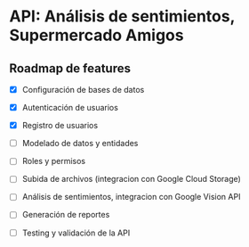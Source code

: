 # API: Análisis de sentimientos, Supermercado Amigos

## Roadmap de features
- [x] Configuración de bases de datos
- [x] Autenticación de usuarios
- [x] Registro de usuarios
- [ ] Modelado de datos y entidades
- [ ] Roles y permisos
- [ ] Subida de archivos (integracion con Google Cloud Storage)
- [ ] Análisis de sentimientos, integracion con Google Vision API
- [ ] Generación de reportes

- [ ] Testing y validación de la API
